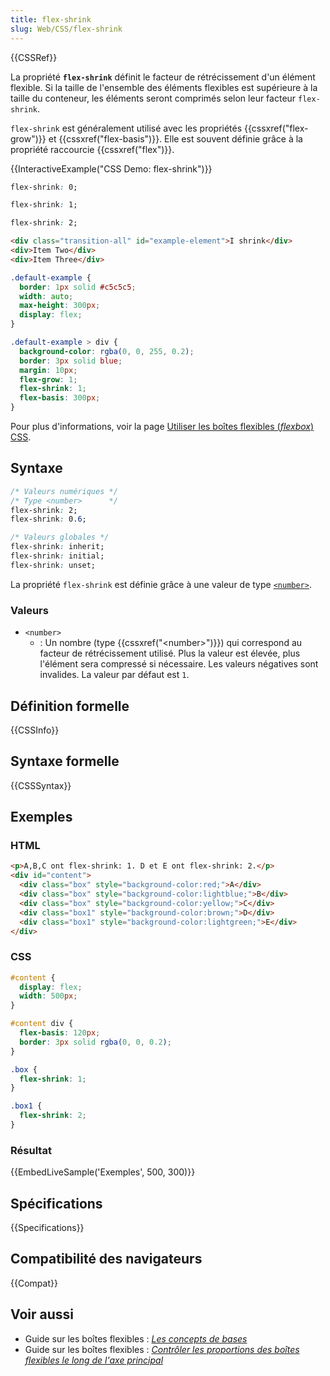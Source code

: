 ```yaml
---
title: flex-shrink
slug: Web/CSS/flex-shrink
---
```


{{CSSRef}}

La propriété **`flex-shrink`** définit le facteur de rétrécissement d'un élément flexible. Si la taille de l'ensemble des éléments flexibles est supérieure à la taille du conteneur, les éléments seront comprimés selon leur facteur `flex-shrink`.

`flex-shrink` est généralement utilisé avec les propriétés {{cssxref("flex-grow")}} et {{cssxref("flex-basis")}}. Elle est souvent définie grâce à la propriété raccourcie {{cssxref("flex")}}.

{{InteractiveExample("CSS Demo: flex-shrink")}}

```css interactive-example-choice
flex-shrink: 0;
```

```css interactive-example-choice
flex-shrink: 1;
```

```css interactive-example-choice
flex-shrink: 2;
```

```html interactive-example
<div class="transition-all" id="example-element">I shrink</div>
<div>Item Two</div>
<div>Item Three</div>
```

```css interactive-example
.default-example {
  border: 1px solid #c5c5c5;
  width: auto;
  max-height: 300px;
  display: flex;
}

.default-example > div {
  background-color: rgba(0, 0, 255, 0.2);
  border: 3px solid blue;
  margin: 10px;
  flex-grow: 1;
  flex-shrink: 1;
  flex-basis: 300px;
}
```

Pour plus d'informations, voir la page [Utiliser les boîtes flexibles (_flexbox_) CSS](/fr/docs/Web/CSS/CSS_flexible_box_layout/Basic_concepts_of_flexbox).

## Syntaxe

```css
/* Valeurs numériques */
/* Type <number>      */
flex-shrink: 2;
flex-shrink: 0.6;

/* Valeurs globales */
flex-shrink: inherit;
flex-shrink: initial;
flex-shrink: unset;
```

La propriété `flex-shrink` est définie grâce à une valeur de type [`<number>`](#number).

### Valeurs

- `<number>`
  - : Un nombre (type {{cssxref("&lt;number&gt;")}}) qui correspond au facteur de rétrécissement utilisé. Plus la valeur est élevée, plus l'élément sera compressé si nécessaire. Les valeurs négatives sont invalides. La valeur par défaut est `1`.

## Définition formelle

{{CSSInfo}}

## Syntaxe formelle

{{CSSSyntax}}

## Exemples

### HTML

```html
<p>A,B,C ont flex-shrink: 1. D et E ont flex-shrink: 2.</p>
<div id="content">
  <div class="box" style="background-color:red;">A</div>
  <div class="box" style="background-color:lightblue;">B</div>
  <div class="box" style="background-color:yellow;">C</div>
  <div class="box1" style="background-color:brown;">D</div>
  <div class="box1" style="background-color:lightgreen;">E</div>
</div>
```

### CSS

```css
#content {
  display: flex;
  width: 500px;
}

#content div {
  flex-basis: 120px;
  border: 3px solid rgba(0, 0, 0.2);
}

.box {
  flex-shrink: 1;
}

.box1 {
  flex-shrink: 2;
}
```

### Résultat

{{EmbedLiveSample('Exemples', 500, 300)}}

## Spécifications

{{Specifications}}

## Compatibilité des navigateurs

{{Compat}}

## Voir aussi

- Guide sur les boîtes flexibles : _[Les concepts de bases](/fr/docs/Web/CSS/CSS_flexible_box_layout/Basic_concepts_of_flexbox)_
- Guide sur les boîtes flexibles : _[Contrôler les proportions des boîtes flexibles le long de l'axe principal](/fr/docs/Web/CSS/CSS_flexible_box_layout/Controlling_ratios_of_flex_items_along_the_main_axis)_
